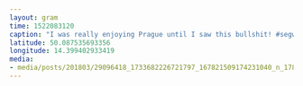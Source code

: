 ```yaml
---
layout: gram
time: 1522083120
caption: "I was really enjoying Prague until I saw this bullshit! #segway #4m4eu"
latitude: 50.087535693356
longitude: 14.399402933419
media:
- media/posts/201803/29096418_1733682226721797_167821509174231040_n_17842665250262077.jpg
---
```

